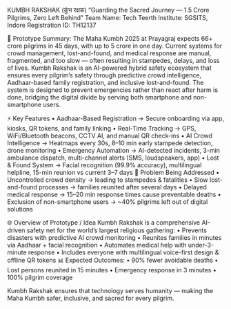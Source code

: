 KUMBH RAKSHAK (कुंभ रक्षक)
“Guarding the Sacred Journey — 1.5 Crore Pilgrims, Zero Left Behind”
Team Name: Tech Teerth
Institute: SGSITS, Indore
Registration ID: TH12137

📖 Prototype Summary:
The Maha Kumbh 2025 at Prayagraj expects 66+ crore pilgrims in 45 days, with up to 5 crore in one day. Current systems for crowd management, lost-and-found, and medical response are manual, fragmented, and too slow — often resulting in stampedes, delays, and loss of lives.
Kumbh Rakshak is an AI-powered hybrid safety ecosystem that ensures every pilgrim’s safety through predictive crowd intelligence, Aadhaar-based family registration, and inclusive lost-and-found. The system is designed to prevent emergencies rather than react after harm is done, bridging the digital divide by serving both smartphone and non-smartphone users.
 
⚡ Key Features
•	Aadhaar-Based Registration → Secure onboarding via app, kiosks, QR tokens, and family linking
•	Real-Time Tracking → GPS, WiFi/Bluetooth beacons, CCTV AI, and manual QR check-ins
•	AI Crowd Intelligence → Heatmaps every 30s, 8–10 min early stampede detection, drone monitoring
•	Emergency Automation → AI-detected incidents, 3-min ambulance dispatch, multi-channel alerts (SMS, loudspeakers, app)
•	Lost & Found System → Facial recognition (99.9% accuracy), multilingual helpline, 15-min reunion vs current 3–7 days
🎯 Problem Being Addressed
•	Uncontrolled crowd density → leading to stampedes & fatalities
•	Slow lost-and-found processes → families reunited after several days
•	Delayed medical response → 15–20 min response times cause preventable deaths
•	Exclusion of non-smartphone users → ~40% pilgrims left out of digital solutions

🌐 Overview of Prototype / Idea
Kumbh Rakshak is a comprehensive AI-driven safety net for the world’s largest religious gathering:
•	Prevents disasters with predictive AI crowd monitoring
•	Reunites families in minutes via Aadhaar + facial recognition
•	Automates medical help with under-3-minute response
•	Includes everyone with multilingual voice-first design & offline QR tokens
📊 Expected Outcomes:
•	90% fewer avoidable deaths
•	Lost persons reunited in 15 minutes
•	Emergency response in 3 minutes
•	100% pilgrim coverage
 
 Kumbh Rakshak ensures that technology serves humanity — making the Maha Kumbh safer, inclusive, and sacred for every pilgrim.

